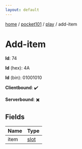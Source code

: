 ```yaml
---
layout: default
---
```


[home](/)  /  [pocket101](/protocol/pocket101)  /  [play](/protocol/pocket101/play)  /  add-item

# Add-item

**Id**: 74

**Id** (hex): 4A

**Id** (bin): 01001010

**Clientbound**: ✔️

**Serverbound**: ✖️

## Fields

Name | Type
---|---
item | [slot](/protocol/pocket101/types/slot)

